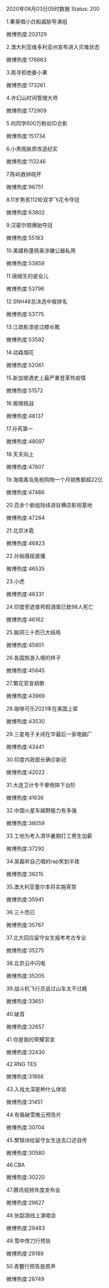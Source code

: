 2020年08月03日05时数据
Status: 200

1.秦昊唱小白船威胁导演组

微博热度:202129

2.澳大利亚维多利亚州宣布进入灾难状态

微博热度:176863

3.周寻拒绝姜小果

微博热度:173261

4.许幻山时间管理大师

微博热度:172909

5.何同学600万粉丝ID合影

微博热度:151734

6.小黑瓶肤质改造纪实

微博热度:113246

7.陈屿救钟晓芹

微博热度:96751

8.11岁男孩112轮双字飞花令夺冠

微博热度:63802

9.汉密尔顿爆胎夺冠

微博热度:55183

10.美媒称蓬佩奥涉嫌公器私用

微博热度:53859

11.唐嫣生的是女儿

微博热度:53796

12.SNH48总决选中报排名

微博热度:53775

13.江疏影漆皮过膝长靴

微博热度:53592

14.动森烟花

微博热度:52061

15.新加坡遇史上最严重登革热疫情

微博热度:51572

16.极限挑战

微博热度:48137

17.孙芮第一

微博热度:48097

18.天天向上

微博热度:47807

19.海南离岛免税购物一个月销售额超22亿

微博热度:47486

20.百余个剧组陆续进驻横店影视基地

微博热度:47284

21.北京冰雹

微博热度:46823

22.孙俪薇娅直播

微博热度:46535

23.小虎

微博热度:46331

24.印度旁遮普邦假酒案已致98人死亡

微博热度:46162

25.脑洞三十而已大结局

微博热度:45801

26.各国旅游入境的样子

微博热度:45645

27.繁花官宣胡歌

微博热度:43969

28.咖啡可乐2021年在美国上架

微博热度:43530

29.三星电子关闭在华最后一家电脑厂

微博热度:43441

30.印度内政部长确诊新冠

微博热度:42022

31.大连卫计专干晕倒摔下台阶

微博热度:41636

32.中国火星车越野能力有多强

微博热度:38059

33.工地为考入清华暑期打工男生加薪

微博热度:37292

34.吴磊听自己唱的rap笑到半夜

微博热度:36215

35.澳大利亚墨尔本将实施宵禁

微博热度:35941

36.三十而已

微博热度:35767

37.北大回应留守女生报考考古专业

微博热度:35275

38.北京云中闪电

微博热度:35205

39.战斗机飞行员说过山车太不过瘾

微博热度:33651

40.破音

微博热度:32657

41.你是我的荣耀官宣

微博热度:32430

42.RNG TES

微博热度:31866

43.入戏太深是种什么体验

微博热度:31451

44.有翡破雪推云预告片

微博热度:30704

45.樊锦诗给留守女生送去口述自传

微博热度:30580

46.CBA

微博热度:30220

47.腾讯视频年度发布会

微博热度:29627

48.张韶涵线上演唱会

微博热度:29483

49.雪中悍刀行预告

微博热度:29189

50.青簪行预告是原声

微博热度:28749


